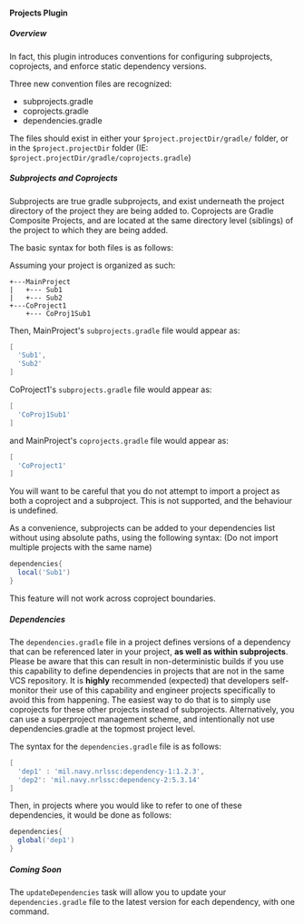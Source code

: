 #### Projects Plugin

##### Overview
In fact, this plugin introduces conventions for configuring subprojects, coprojects, and enforce static dependency versions.

Three new convention files are recognized:
- subprojects.gradle
- coprojects.gradle
- dependencies.gradle

The files should exist in either your `$project.projectDir/gradle/` folder, or in the `$project.projectDir` folder (IE: `$project.projectDir/gradle/coprojects.gradle`)

##### Subprojects and Coprojects

Subprojects are true gradle subprojects, and exist underneath the project directory of the project they are being added to.  Coprojects are Gradle Composite Projects, and are located at the same directory level (siblings) of the project to which they are being added.

The basic syntax for both files is as follows:

Assuming your project is organized as such:

```
+---MainProject
|   +--- Sub1
|   +--- Sub2
+---CoProject1
    +--- CoProj1Sub1
```

Then, MainProject's `subprojects.gradle` file would appear as: 

```groovy
[
  'Sub1',
  'Sub2'
]
```

CoProject1's `subprojects.gradle` file would appear as:

```groovy
[
  'CoProj1Sub1'
]
``` 

and MainProject's `coprojects.gradle` file would appear as:

```groovy
[
  'CoProject1'
]
```

You will want to be careful that you do not attempt to import a project as both a coproject and a subproject.  This is not supported, and the behaviour is undefined.  

As a convenience, subprojects can be added to your dependencies list without using absolute paths, using the following syntax: (Do not import multiple projects with the same name)

```groovy
dependencies{
  local('Sub1')
}
```

This feature will not work across coproject boundaries.

##### Dependencies

The `dependencies.gradle` file in a project defines versions of a dependency that can be referenced later in your project, **as well as within subprojects**.  Please be aware that this can result in non-deterministic builds if you use this capability to define dependencies in projects that are not in the same VCS repository.  It is **highly** recommended (expected) that developers self-monitor their use of this capability and engineer projects specifically to avoid this from happening.  The easiest way to do that is to simply use coprojects for these other projects instead of subprojects.  Alternatively, you can use a superproject management scheme, and intentionally not use dependencies.gradle at the topmost project level.  

The syntax for the `dependencies.gradle` file is as follows:

```groovy
[
  'dep1' : 'mil.navy.nrlssc:dependency-1:1.2.3',
  'dep2': 'mil.navy.nrlssc:dependency-2:5.3.14' 
]
```

Then, in projects where you would like to refer to one of these dependencies, it would be done as follows:

```groovy
dependencies{
  global('dep1')
}
```

##### Coming Soon

The `updateDependencies` task will allow you to update your `dependencies.gradle` file to the latest version for each dependency, with one command.
